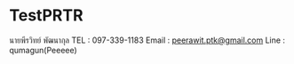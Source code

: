 # TestPRTR
นายพีรวิทย์ พัฒนากุล
TEL : 097-339-1183
Email : peerawit.ptk@gmail.com
Line : qumagun(Peeeee)
